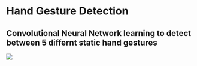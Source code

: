 # Hand Gesture Detection

## Convolutional Neural Network learning to detect between 5 differnt static hand gestures
![](https://github.com/InderPabla/HandGestureDetection/blob/master/Images/1.gif)
